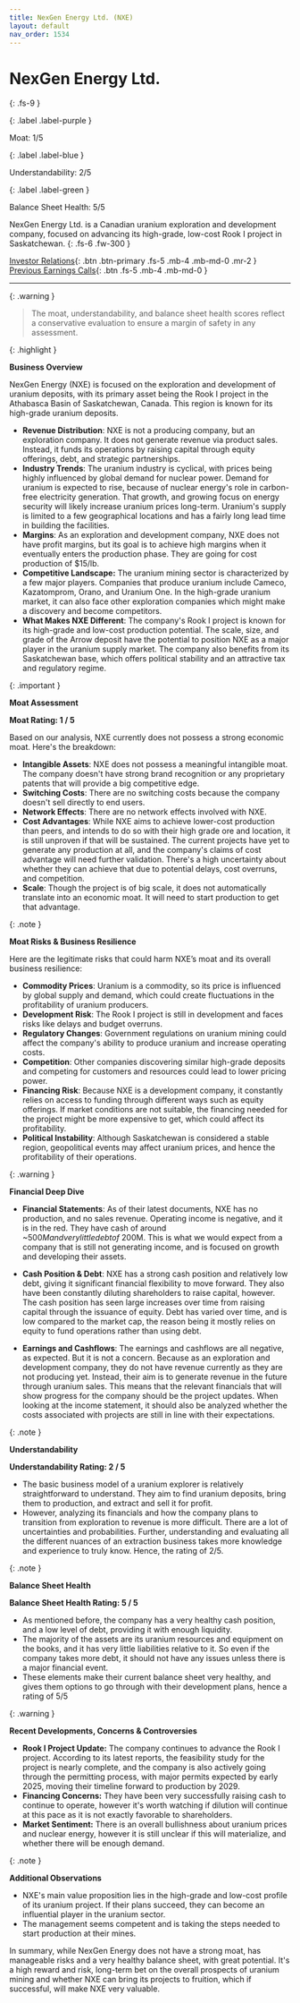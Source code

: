 ```yaml
---
title: NexGen Energy Ltd. (NXE)
layout: default
nav_order: 1534
---
```


# NexGen Energy Ltd.
{: .fs-9 }

{: .label .label-purple }

Moat: 1/5

{: .label .label-blue }

Understandability: 2/5

{: .label .label-green }

Balance Sheet Health: 5/5

NexGen Energy Ltd. is a Canadian uranium exploration and development company, focused on advancing its high-grade, low-cost Rook I project in Saskatchewan.
{: .fs-6 .fw-300 }

[Investor Relations](https://www.google.com/search?q=NXE+investor+relations){: .btn .btn-primary .fs-5 .mb-4 .mb-md-0 .mr-2 }
[Previous Earnings Calls](https://discountingcashflows.com/company/NXE/transcripts/){: .btn .fs-5 .mb-4 .mb-md-0 }

---

{: .warning }
>The moat, understandability, and balance sheet health scores reflect a conservative evaluation to ensure a margin of safety in any assessment.



{: .highlight }

**Business Overview**

NexGen Energy (NXE) is focused on the exploration and development of uranium deposits, with its primary asset being the Rook I project in the Athabasca Basin of Saskatchewan, Canada. This region is known for its high-grade uranium deposits.

* **Revenue Distribution**: NXE is not a producing company, but an exploration company. It does not generate revenue via product sales. Instead, it funds its operations by raising capital through equity offerings, debt, and strategic partnerships.
*  **Industry Trends**: The uranium industry is cyclical, with prices being highly influenced by global demand for nuclear power. Demand for uranium is expected to rise, because of nuclear energy's role in carbon-free electricity generation. That growth, and growing focus on energy security will likely increase uranium prices long-term. Uranium's supply is limited to a few geographical locations and has a fairly long lead time in building the facilities.
* **Margins**: As an exploration and development company, NXE does not have profit margins, but its goal is to achieve high margins when it eventually enters the production phase. They are going for cost production of $15/lb.
* **Competitive Landscape:** The uranium mining sector is characterized by a few major players. Companies that produce uranium include Cameco, Kazatomprom, Orano, and Uranium One. In the high-grade uranium market, it can also face other exploration companies which might make a discovery and become competitors.
*   **What Makes NXE Different**: The company's Rook I project is known for its high-grade and low-cost production potential. The scale, size, and grade of the Arrow deposit have the potential to position NXE as a major player in the uranium supply market. The company also benefits from its Saskatchewan base, which offers political stability and an attractive tax and regulatory regime.

{: .important }

**Moat Assessment**

**Moat Rating: 1 / 5**

Based on our analysis, NXE currently does not possess a strong economic moat. Here's the breakdown:

*   **Intangible Assets**: NXE does not possess a meaningful intangible moat. The company doesn't have strong brand recognition or any proprietary patents that will provide a big competitive edge.
*  **Switching Costs**: There are no switching costs because the company doesn't sell directly to end users.
*   **Network Effects**: There are no network effects involved with NXE.
*   **Cost Advantages**:  While NXE aims to achieve lower-cost production than peers, and intends to do so with their high grade ore and location, it is still unproven if that will be sustained. The current projects have yet to generate any production at all, and the company's claims of cost advantage will need further validation. There's a high uncertainty about whether they can achieve that due to potential delays, cost overruns, and competition.
*   **Scale**: Though the project is of big scale, it does not automatically translate into an economic moat. It will need to start production to get that advantage.

{: .note }

**Moat Risks & Business Resilience**

Here are the legitimate risks that could harm NXE’s moat and its overall business resilience:

*  **Commodity Prices**: Uranium is a commodity, so its price is influenced by global supply and demand, which could create fluctuations in the profitability of uranium producers.
*  **Development Risk**: The Rook I project is still in development and faces risks like delays and budget overruns.
*  **Regulatory Changes**: Government regulations on uranium mining could affect the company's ability to produce uranium and increase operating costs.
*  **Competition**: Other companies discovering similar high-grade deposits and competing for customers and resources could lead to lower pricing power.
*   **Financing Risk**: Because NXE is a development company, it constantly relies on access to funding through different ways such as equity offerings. If market conditions are not suitable, the financing needed for the project might be more expensive to get, which could affect its profitability.
*  **Political Instability**: Although Saskatchewan is considered a stable region, geopolitical events may affect uranium prices, and hence the profitability of their operations.

{: .warning }

**Financial Deep Dive**

*   **Financial Statements**: As of their latest documents, NXE has no production, and no sales revenue. Operating income is negative, and it is in the red. They have cash of around ~$500M and very little debt of ~$200M. This is what we would expect from a company that is still not generating income, and is focused on growth and developing their assets.

*   **Cash Position & Debt**: NXE has a strong cash position and relatively low debt, giving it significant financial flexibility to move forward. They also have been constantly diluting shareholders to raise capital, however. The cash position has seen large increases over time from raising capital through the issuance of equity. Debt has varied over time, and is low compared to the market cap, the reason being it mostly relies on equity to fund operations rather than using debt.

* **Earnings and Cashflows**: The earnings and cashflows are all negative, as expected. But it is not a concern. Because as an exploration and development company, they do not have revenue currently as they are not producing yet. Instead, their aim is to generate revenue in the future through uranium sales. This means that the relevant financials that will show progress for the company should be the project updates. When looking at the income statement, it should also be analyzed whether the costs associated with projects are still in line with their expectations.

{: .note }

**Understandability**

**Understandability Rating: 2 / 5**

*   The basic business model of a uranium explorer is relatively straightforward to understand. They aim to find uranium deposits, bring them to production, and extract and sell it for profit. 
* However, analyzing its financials and how the company plans to transition from exploration to revenue is more difficult. There are a lot of uncertainties and probabilities. Further, understanding and evaluating all the different nuances of an extraction business takes more knowledge and experience to truly know. Hence, the rating of 2/5.

{: .note }

**Balance Sheet Health**

**Balance Sheet Health Rating: 5 / 5**

*  As mentioned before, the company has a very healthy cash position, and a low level of debt, providing it with enough liquidity. 
* The majority of the assets are its uranium resources and equipment on the books, and it has very little liabilities relative to it. So even if the company takes more debt, it should not have any issues unless there is a major financial event.
* These elements make their current balance sheet very healthy, and gives them options to go through with their development plans, hence a rating of 5/5

{: .warning }

**Recent Developments, Concerns & Controversies**

*   **Rook I Project Update:**  The company continues to advance the Rook I project. According to its latest reports, the feasibility study for the project is nearly complete, and the company is also actively going through the permitting process, with major permits expected by early 2025, moving their timeline forward to production by 2029.
* **Financing Concerns:** They have been very successfully raising cash to continue to operate, however it's worth watching if dilution will continue at this pace as it is not exactly favorable to shareholders.
*  **Market Sentiment:** There is an overall bullishness about uranium prices and nuclear energy, however it is still unclear if this will materialize, and whether there will be enough demand.

{: .note }

**Additional Observations**

*   NXE's main value proposition lies in the high-grade and low-cost profile of its uranium project. If their plans succeed, they can become an influential player in the uranium sector.
*    The management seems competent and is taking the steps needed to start production at their mines.

In summary, while NexGen Energy does not have a strong moat, has manageable risks and a very healthy balance sheet, with great potential. It's a high reward and risk, long-term bet on the overall prospects of uranium mining and whether NXE can bring its projects to fruition, which if successful, will make NXE very valuable.
